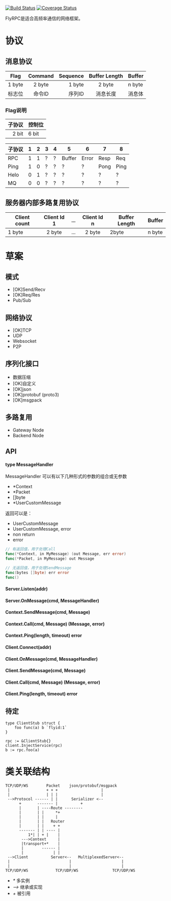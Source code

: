 
[![Build Status](https://travis-ci.org/flyrpc/flyrpc.svg?branch=master)](https://travis-ci.org/flyrpc/flyrpc)
[![Coverage Status](https://coveralls.io/repos/flyrpc/flyrpc/badge.svg?branch=master)](https://coveralls.io/r/flyrpc/flyrpc?branch=master)


FlyRPC是适合高频率通信的网络框架。

# 协议

## 消息协议

| Flag   | Command   | Sequence  | Buffer Length | Buffer |
| ------ |:---------:| ---------:|:-------------:| ------ |
| 1 byte | 2 byte    | 1 byte    | 2 byte        | n byte |
| 标志位 | 命令ID    | 序列ID    | 消息长度      | 消息体 |

### Flag说明

| 子协议 | 控制位 |
| -----: | ------ |
| 2 bit  | 6 bit  |

| 子协议 | 1 | 2 | 3 | 4 | 5 | 6 | 7 | 8 |
| ------ |---|---|---|---|---|---|---|---|
| RPC    | 1 | 1 | ? | ? | Buffer | Error | Resp | Req |
| Ping   | 1 | 0 | ? | ? | ? | ? | Pong | Ping |
| Helo   | 0 | 1 | ? | ? | ? | ? | ? | ? |
| MQ     | 0 | 0 | ? | ? | ? | ? | ? | ? |

## 服务器内部多路复用协议

| Client count  | Client Id 1   | ...  | Client Id n | Buffer Length | Buffer |
| ------------- |:-------------:| ----:|:-----------:| ------------- | ------ |
| 1 byte        | 2 byte        | ...  | 2 byte      | 2byte         | n byte |

# 草案
## 模式
* [OK]Send/Recv
* [OK]Req/Res
* Pub/Sub

## 网络协议 
* [OK]TCP
* UDP
* Websocket
* P2P

## 序列化接口 
* 数据压缩
* [OK]自定义
* [OK]json
* [OK]protobuf (proto3)
* [OK]msgpack

## 多路复用
* Gateway Node
* Backend Node

## API

#### type MessageHandler
MessageHandler 可以有以下几种形式的参数的组合或无参数
* \*Context
* \*Packet 
* \[]byte
* \*UserCustomMessage

返回可以是：
* UserCustomMessage
* UserCustomMessage, error
* non return
* error


```go
// 有返回值，用于处理Call
func(*Context, in MyMessage) (out Message, err error)
func(*Packet, in MyMessage) out Message

// 无返回值，用于处理SendMessage
func(bytes []byte) err error
func()
```

#### Server.Listen(addr)

#### Server.OnMessage(cmd, MessageHandler)

#### Context.SendMessage(cmd, Message)

#### Context.Call(cmd, Message) (Message, error)

#### Context.Ping(length, timeout) error

#### Client.Connect(addr)

#### Client.OnMessage(cmd, MessageHandler)

#### Client.SendMessage(cmd, Message)

#### Client.Call(cmd, Message) (Message, error)

#### Client.Ping(length, timeout) error

## 待定
```
type ClientStub struct {
    foo func(a) b `flyid:1`
}

rpc := &ClientStub{}
client.InjectService(rpc)
b := rpc.foo(a)
```

# 类关联结构
```
TCP/UDP/WS        Packet    json/protobuf/msgpack
 |                + + +                   |
 |                | | |                   |
 -->Protocol ------ | |      Serializer <--
      +       ------- |          +
      |       | ----Route --------
      |       | |     *+
      |       | |     |
      |       | |   Router
      |       | |    + +
      ------- | | ---- |
          1*| | + |    |
       --->Context     |
       |transport+*    |
       |        ------ |
       |             | |
 -->Client          Server<--   MultiplexedServer<--
 |                          |                      |
 |                          |                      |
TCP/UDP/WS            TCP/UDP/WS               TCP/UDP/WS
```
* _\*_ 多实例
* _-->_ 继承或实现
* _\+_  被引用
